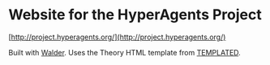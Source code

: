 # Website for the HyperAgents Project

[http://project.hyperagents.org/](http://project.hyperagents.org/)

Built with [Walder](https://github.com/KNowledgeOnWebScale/walder/). Uses the Theory HTML template from [TEMPLATED](https://templated.co/).
